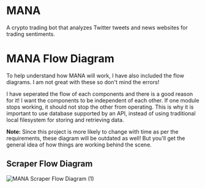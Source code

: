 # MANA
A crypto trading bot that analyzes Twitter tweets and news websites for trading sentiments.

# MANA Flow Diagram

To help understand how MANA will work, I have also included the flow diagrams. I am not great with these so don't mind the errors!

I have seperated the flow of each components and there is a good reason for it! I want the components to be independent of each other. If one module stops working, it should not stop the other from operating. This is why it is important to use database supported by an API, instead of using traditional local filesystem for storing and retrieving data.

**Note:** Since this project is more likely to change with time as per the requirements, these diagram will be outdated as well! But you'll get the general idea of how things are working behind the scene.

## Scraper Flow Diagram
![MANA Scraper Flow Diagram (1)](https://user-images.githubusercontent.com/91176669/136932603-9585b6b7-43fe-43f5-abfc-a27a7fbae417.png)
